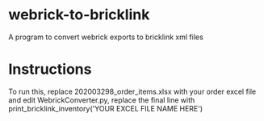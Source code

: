 # webrick-to-bricklink
A program to convert webrick exports to bricklink xml files

# Instructions
To run this, replace 202003298_order_items.xlsx with your order excel file and edit WebrickConverter.py, replace the final line with print_bricklink_inventory('YOUR EXCEL FILE NAME HERE')
